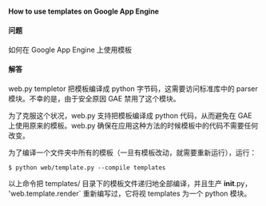  

#### How to use templates on Google App Engine




#### 问题



如何在 Google App Engine 上使用模板




#### 解答



web.py templetor 把模板编译成 python 字节码，这需要访问标准库中的 parser 模块。不幸的是，由于安全原因 GAE 禁用了这个模块。



为了克服这个状况，web.py 支持把模板编译成 python 代码，从而避免在 GAE 上使用原来的模板。web.py 确保在应用这种方法的时候模板中的代码不需要任何改变。



为了编译一个文件夹中所有的模板（一旦有模板改动，就需要重新运行），运行：




```
$ python web/template.py --compile templates

```


以上命令把 templates/ 目录下的模板文件递归地全部编译，并且生产 __init__.py， 'web.template.render` 重新编写过，它将视 templates 为一个 python 模块。





 
 


